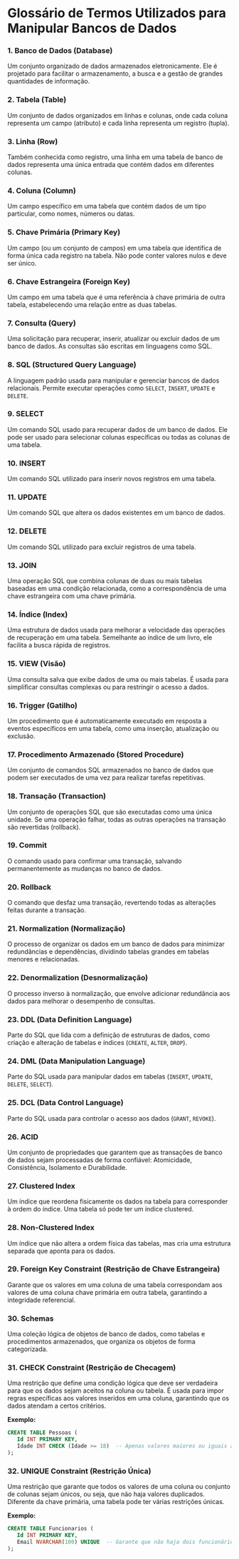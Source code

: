 
# Glossário de Termos Utilizados para Manipular Bancos de Dados

### 1. **Banco de Dados (Database)**
   Um conjunto organizado de dados armazenados eletronicamente. Ele é projetado para facilitar o armazenamento, a busca e a gestão de grandes quantidades de informação.

### 2. **Tabela (Table)**
   Um conjunto de dados organizados em linhas e colunas, onde cada coluna representa um campo (atributo) e cada linha representa um registro (tupla).

### 3. **Linha (Row)**
   Também conhecida como registro, uma linha em uma tabela de banco de dados representa uma única entrada que contém dados em diferentes colunas.

### 4. **Coluna (Column)**
   Um campo específico em uma tabela que contém dados de um tipo particular, como nomes, números ou datas.

### 5. **Chave Primária (Primary Key)**
   Um campo (ou um conjunto de campos) em uma tabela que identifica de forma única cada registro na tabela. Não pode conter valores nulos e deve ser único.

### 6. **Chave Estrangeira (Foreign Key)**
   Um campo em uma tabela que é uma referência à chave primária de outra tabela, estabelecendo uma relação entre as duas tabelas.

### 7. **Consulta (Query)**
   Uma solicitação para recuperar, inserir, atualizar ou excluir dados de um banco de dados. As consultas são escritas em linguagens como SQL.

### 8. **SQL (Structured Query Language)**
   A linguagem padrão usada para manipular e gerenciar bancos de dados relacionais. Permite executar operações como `SELECT`, `INSERT`, `UPDATE` e `DELETE`.

### 9. **SELECT**
   Um comando SQL usado para recuperar dados de um banco de dados. Ele pode ser usado para selecionar colunas específicas ou todas as colunas de uma tabela.

### 10. **INSERT**
   Um comando SQL utilizado para inserir novos registros em uma tabela.

### 11. **UPDATE**
   Um comando SQL que altera os dados existentes em um banco de dados.

### 12. **DELETE**
   Um comando SQL utilizado para excluir registros de uma tabela.

### 13. **JOIN**
   Uma operação SQL que combina colunas de duas ou mais tabelas baseadas em uma condição relacionada, como a correspondência de uma chave estrangeira com uma chave primária.

### 14. **Índice (Index)**
   Uma estrutura de dados usada para melhorar a velocidade das operações de recuperação em uma tabela. Semelhante ao índice de um livro, ele facilita a busca rápida de registros.

### 15. **VIEW (Visão)**
   Uma consulta salva que exibe dados de uma ou mais tabelas. É usada para simplificar consultas complexas ou para restringir o acesso a dados.

### 16. **Trigger (Gatilho)**
   Um procedimento que é automaticamente executado em resposta a eventos específicos em uma tabela, como uma inserção, atualização ou exclusão.

### 17. **Procedimento Armazenado (Stored Procedure)**
   Um conjunto de comandos SQL armazenados no banco de dados que podem ser executados de uma vez para realizar tarefas repetitivas.

### 18. **Transação (Transaction)**
   Um conjunto de operações SQL que são executadas como uma única unidade. Se uma operação falhar, todas as outras operações na transação são revertidas (rollback).

### 19. **Commit**
   O comando usado para confirmar uma transação, salvando permanentemente as mudanças no banco de dados.

### 20. **Rollback**
   O comando que desfaz uma transação, revertendo todas as alterações feitas durante a transação.

### 21. **Normalization (Normalização)**
   O processo de organizar os dados em um banco de dados para minimizar redundâncias e dependências, dividindo tabelas grandes em tabelas menores e relacionadas.

### 22. **Denormalization (Desnormalização)**
   O processo inverso à normalização, que envolve adicionar redundância aos dados para melhorar o desempenho de consultas.

### 23. **DDL (Data Definition Language)**
   Parte do SQL que lida com a definição de estruturas de dados, como criação e alteração de tabelas e índices (`CREATE`, `ALTER`, `DROP`).

### 24. **DML (Data Manipulation Language)**
   Parte do SQL usada para manipular dados em tabelas (`INSERT`, `UPDATE`, `DELETE`, `SELECT`).

### 25. **DCL (Data Control Language)**
   Parte do SQL usada para controlar o acesso aos dados (`GRANT`, `REVOKE`).

### 26. **ACID**
   Um conjunto de propriedades que garantem que as transações de banco de dados sejam processadas de forma confiável: Atomicidade, Consistência, Isolamento e Durabilidade.

### 27. **Clustered Index**
   Um índice que reordena fisicamente os dados na tabela para corresponder à ordem do índice. Uma tabela só pode ter um índice clustered.

### 28. **Non-Clustered Index**
   Um índice que não altera a ordem física das tabelas, mas cria uma estrutura separada que aponta para os dados.

### 29. **Foreign Key Constraint (Restrição de Chave Estrangeira)**
   Garante que os valores em uma coluna de uma tabela correspondam aos valores de uma coluna chave primária em outra tabela, garantindo a integridade referencial.

### 30. **Schemas**
   Uma coleção lógica de objetos de banco de dados, como tabelas e procedimentos armazenados, que organiza os objetos de forma categorizada.

### 31. **CHECK Constraint (Restrição de Checagem)**
   Uma restrição que define uma condição lógica que deve ser verdadeira para que os dados sejam aceitos na coluna ou tabela. É usada para impor regras específicas aos valores inseridos em uma coluna, garantindo que os dados atendam a certos critérios.
   
   **Exemplo:**
   ```sql
   CREATE TABLE Pessoas (
      Id INT PRIMARY KEY,
      Idade INT CHECK (Idade >= 18)  -- Apenas valores maiores ou iguais a 18 serão permitidos na coluna Idade
   );
   ```

### 32. **UNIQUE Constraint (Restrição Única)**
   Uma restrição que garante que todos os valores de uma coluna ou conjunto de colunas sejam únicos, ou seja, que não haja valores duplicados. Diferente da chave primária, uma tabela pode ter várias restrições únicas.
   
   **Exemplo:**
   ```sql
   CREATE TABLE Funcionarios (
      Id INT PRIMARY KEY,
      Email NVARCHAR(100) UNIQUE  -- Garante que não haja dois funcionários com o mesmo e-mail
   );
   ```


